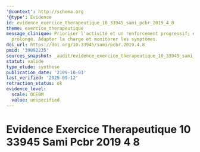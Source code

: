 ```yaml
---
'@context': http://schema.org
'@type': Evidence
id: evidence_exercice_therapeutique_10_33945_sami_pcbr_2019_4_8
theme: exercice_therapeutique
message_clinique: Prioriser l'activité et un renforcement progressif; éviter le repos
  prolongé. Adapter la charge et monitorer les symptômes.
doi_url: https://doi.org/10.33945/sami/pcbr.2019.4.8
pmid: '39092235'
sources_snapshot: _audit/evidence_exercice_therapeutique_10_33945_sami_pcbr_2019_4_8.json
statut: valide
type_etude: synthese
publication_date: '2109-10-01'
last_verified: '2025-09-12'
retraction_status: ok
evidence_level:
  scale: OCEBM
  value: unspecified
---
```

# Evidence Exercice Therapeutique 10 33945 Sami Pcbr 2019 4 8

